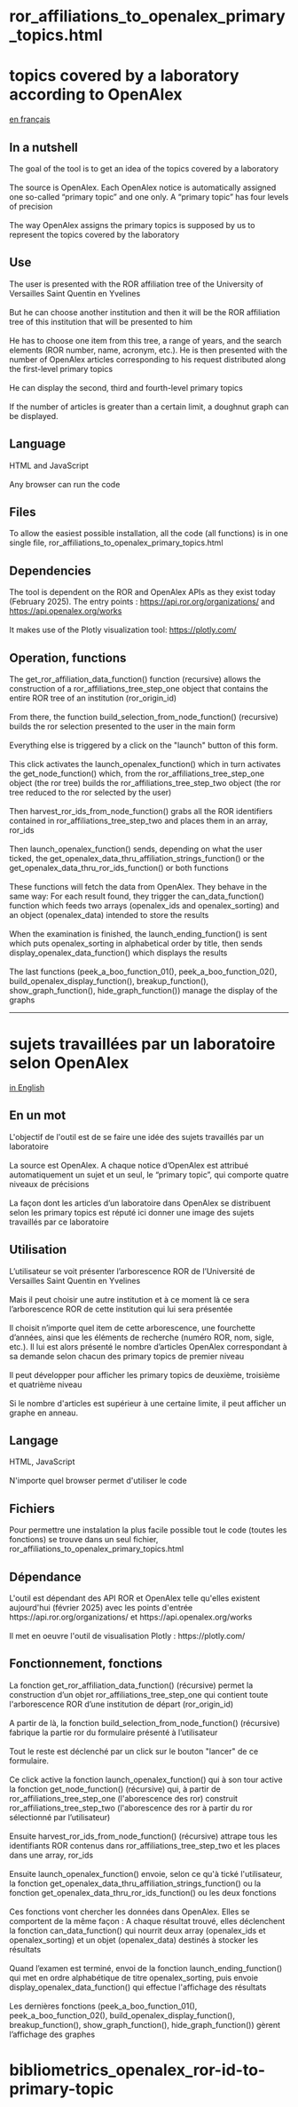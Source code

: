 # ror_affiliations_to_openalex_primary_topics.html
<a id='english'></a>
<h1>topics covered by a laboratory according to OpenAlex</h1>
<a href='#francais'>en français</a>
<h2>In a nutshell</h2>

The goal of the tool is to get an idea of ​​the topics covered by a laboratory
<br/><br/>
The source is OpenAlex. Each OpenAlex notice is automatically assigned one so-called “primary topic” and one only. A “primary topic” has four levels of precision
<br/><br/>
The way OpenAlex assigns the primary topics is supposed by us to represent the topics covered by the laboratory

<h2>Use</h2>

The user is presented with the ROR affiliation tree of the University of Versailles Saint Quentin en Yvelines
<br/><br/>
But he can choose another institution and then it will be the ROR affiliation tree of this institution that will be presented to him
<br/><br/>
He has to choose one item from this tree, a range of years, and the search elements (ROR number, name, acronym, etc.). He is then presented with the number of OpenAlex articles corresponding to his request distributed along the first-level primary topics
<br/><br/>
He can display the second, third and fourth-level primary topics
<br/><br/>
If the number of articles is greater than a certain limit, a doughnut graph can be displayed.

<h2>Language</h2>

HTML and JavaScript
<br/><br/>
Any browser can run the code

<h2>Files</h2>

To allow the easiest possible installation, all the code (all functions) is in one single file, ror_affiliations_to_openalex_primary_topics.html

<h2>Dependencies</h2>

The tool is dependent on the ROR and OpenAlex APIs as they exist today (February 2025). The entry points : https://api.ror.org/organizations/ and https://api.openalex.org/works
<br/><br/>
It makes use of the Plotly visualization tool: https://plotly.com/

<h2>Operation, functions</h2>

The get_ror_affiliation_data_function() function (recursive) allows the construction of a ror_affiliations_tree_step_one object that contains the entire ROR tree of an institution (ror_origin_id)
<br/><br/>
From there, the function build_selection_from_node_function() (recursive) builds the ror selection presented to the user in the main form
<br/><br/>
Everything else is triggered by a click on the "launch" button of this form.
<br/><br/>
This click activates the launch_openalex_function() which in turn activates the get_node_function() which, from the ror_affiliations_tree_step_one object (the ror tree) builds the ror_affiliations_tree_step_two object (the ror tree reduced to the ror selected by the user)
<br/><br/>
Then harvest_ror_ids_from_node_function() grabs all the ROR identifiers contained in ror_affiliations_tree_step_two and places them in an array, ror_ids
<br/><br/>
Then launch_openalex_function() sends, depending on what the user ticked, the get_openalex_data_thru_affiliation_strings_function() or the get_openalex_data_thru_ror_ids_function() or both functions
<br/><br/>
These functions will fetch the data from OpenAlex. They behave in the same way: For each result found, they trigger the can_data_function() function which feeds two arrays (openalex_ids and openalex_sorting) and an object (openalex_data) intended to store the results
<br/><br/>
When the examination is finished, the launch_ending_function() is sent which puts openalex_sorting in alphabetical order by title, then sends display_openalex_data_function() which displays the results
<br/><br/>
The last functions (peek_a_boo_function_01(), peek_a_boo_function_02(), build_openalex_display_function(), breakup_function(), show_graph_function(), hide_graph_function()) manage the display of the graphs
<hr/>


<a id='francais'></a>
<h1>sujets travaillées par un laboratoire selon OpenAlex</h1>
<a href='#english'>in English</a>
<h2>En un mot</h2>
L'objectif de l'outil est de se faire une idée des sujets travaillés par un laboratoire
<br/><br/>
La source est OpenAlex. A chaque notice d’OpenAlex est attribué automatiquement un sujet et un seul, le “primary topic”, qui comporte quatre niveaux de précisions
<br/><br/>
La façon dont les articles d’un laboratoire dans OpenAlex se distribuent selon les primary topics est réputé ici donner une image des sujets travaillés par ce laboratoire
<h2>Utilisation</h2>
L’utilisateur se voit présenter l’arborescence ROR de l’Université de Versailles Saint Quentin en Yvelines
<br/><br/>
Mais il peut choisir une autre institution et à ce moment là ce sera l’arborescence ROR de cette institution qui lui sera présentée
<br/><br/>
Il choisit n’importe quel item de cette arborescence, une fourchette d’années, ainsi que les éléments de recherche (numéro ROR, nom, sigle, etc.). Il lui est alors présenté le nombre d’articles OpenAlex correspondant à sa demande selon chacun des primary topics de premier niveau
<br/><br/>
Il peut développer pour afficher les primary topics de deuxième, troisième et quatrième niveau
<br/><br/>
Si le nombre d'articles est supérieur à une certaine limite, il peut afficher un graphe en anneau.
<h2>Langage</h2>
HTML, JavaScript
<br/><br/>
N'importe quel browser permet d'utiliser le code
<h2>Fichiers</h2>
Pour permettre une instalation la plus facile possible tout le code (toutes les fonctions) se trouve dans un seul fichier, ror_affiliations_to_openalex_primary_topics.html
<h2>Dépendance</h2>
L'outil est dépendant des API ROR et OpenAlex telle qu'elles existent aujourd'hui (février 2025) avec les points d'entrée https://api.ror.org/organizations/ et https://api.openalex.org/works
<br/><br/>
Il met en oeuvre l'outil de visualisation Plotly : https://plotly.com/
<h2>Fonctionnement, fonctions</h2>
La fonction get_ror_affiliation_data_function() (récursive) permet la construction d’un objet ror_affiliations_tree_step_one qui contient toute l'arborescence ROR d’une institution de départ (ror_origin_id)
<br/><br/>
A partir de là, la fonction build_selection_from_node_function() (récursive) fabrique la partie ror du formulaire présenté à l’utilisateur
<br/><br/>
Tout le reste est déclenché par un click sur le bouton "lancer" de ce formulaire.
<br/><br/>
Ce click active la fonction launch_openalex_function() qui à son tour active la fonction get_node_function() (récursive) qui, à partir de ror_affiliations_tree_step_one (l'aborescence des ror) construit ror_affiliations_tree_step_two (l'aborescence des ror à partir du ror sélectionné par l’utilisateur)
<br/><br/>
Ensuite harvest_ror_ids_from_node_function() (récursive) attrape tous les identifiants ROR contenus dans ror_affiliations_tree_step_two et les places dans une array, ror_ids
<br/><br/>
Ensuite launch_openalex_function() envoie, selon ce qu'à tické l'utilisateur, 
la fonction get_openalex_data_thru_affiliation_strings_function() ou la fonction get_openalex_data_thru_ror_ids_function() 
ou les deux fonctions
<br/><br/>
Ces fonctions vont chercher les données dans OpenAlex. Elles se comportent de la même façon : A chaque résultat trouvé, elles déclenchent  la fonction can_data_function() qui nourrit deux array (openalex_ids et openalex_sorting) et un objet (openalex_data) destinés à stocker les résultats
<br/><br/>
Quand l’examen est terminé, envoi de la fonction launch_ending_function() qui met en ordre alphabétique de titre openalex_sorting, puis envoie 
display_openalex_data_function() qui effectue l'affichage des résultats
<br/><br/>
Les dernières fonctions (peek_a_boo_function_01(), peek_a_boo_function_02(), build_openalex_display_function(), breakup_function(), show_graph_function(), hide_graph_function()) gèrent l’affichage des graphes

# bibliometrics_openalex_ror-id-to-primary-topic
